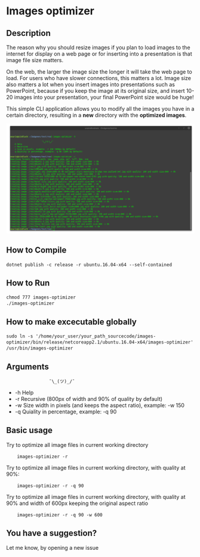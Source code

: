 # Images optimizer

## Description

The reason why you should resize images if you plan to load images to the internet for display on a web page or for inserting into a presentation is that image file size matters.

On the web, the larger the image size the longer it will take the web page to load. For users who have slower connections, this matters a lot. Image size also matters a lot when you insert images into presentations such as PowerPoint, because if you keep the image at its original size, and insert 10-20 images into your presentation, your final PowerPoint size would be huge!

This simple CLI application allows you to modify all the images you have in a certain directory, resulting in a **new** directory with the **optimized images**.

![alt text](https://raw.githubusercontent.com/unarix/images-optimizer/master/screenshot.png?raw=true)

## How to Compile

    dotnet publish -c release -r ubuntu.16.04-x64 --self-contained

## How to Run

    chmod 777 images-optimizer
    ./images-optimizer

## How to make excecutable globally

    sudo ln -s '/home/your_user/your_path_sourcecode/images-optimizer/bin/release/netcoreapp2.1/ubuntu.16.04-x64/images-optimizer' /usr/bin/images-optimizer

## Arguments

                    ¯\_(ツ)_/¯

-   -h Help
-   -r Recursive (800px of width and 90% of quality by default)
-   -w Size width in pixels (and keeps the aspect ratio), example: -w 150
-   -q Quiality in percentage, example: -q 90

## Basic usage

Try to optimize all image files in current working directory

        images-optimizer -r

Try to optimize all image files in current working directory, with quality at 90%:

        images-optimizer -r -q 90

Try to optimize all image files in current working directory, with quality at 90% and width of 600px keeping the original aspect ratio

        images-optimizer -r -q 90 -w 600


## You have a suggestion?

Let me know, by opening a new issue
